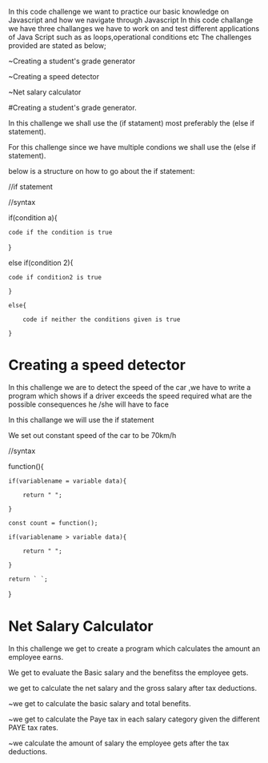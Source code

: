 In this code challenge we want to practice our basic knowledge on Javascript and how we navigate through Javascript
In this code challange we have three challanges we have to work on and test different applications of Java Script such as as loops,operational conditions etc
The challenges provided are stated as below;

  ~Creating a student's grade generator

  ~Creating a speed detector

  ~Net salary calculator


  #Creating a student's grade generator.

  In this challenge we shall use the (if statament) most preferably the (else if statement).

  For this challenge since we have multiple condions we shall use the (else if statement).

  below is a structure on how to go about the if statement:

  //if statement

  //syntax

  if(condition a){

    code if the condition is true

  }

  else if(condition 2){

    code if condition2 is true

    }

    else{

        code if neither the conditions given is true

    }

# Creating a speed detector

In this challenge we are to detect the speed of the car ,we have to write a program which shows if a driver exceeds the speed required what are the possible consequences he /she will have to face 

In this challange we will use the if statement

We set out constant speed of the car to be 70km/h

//syntax

function(){

    if(variablename = variable data){

        return " ";

    }

    const count = function();

    if(variablename > variable data){

        return " ";

    }

    return ` `;

}

# Net Salary Calculator

In this challenge we get to create a program which calculates the amount an employee earns.

We get to evaluate the Basic salary and the benefitss the employee gets.

we get to calculate the net salary and the gross salary after tax deductions.

~we get to calculate the basic salary and total benefits.

~we get to calculate the Paye tax in each salary category given the different PAYE tax rates.

~we calculate the amount of salary the employee gets after the tax deductions.
